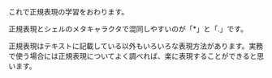 これで正規表現の学習をおわります。

正規表現とシェルのメタキャラクタで混同しやすいのが「*」と「.」です。

正規表現はテキストに記載している以外もいろいろな表現方法があります。実務で使う場合には正規表現についてよく調べれば、楽に表現することができると思います。
